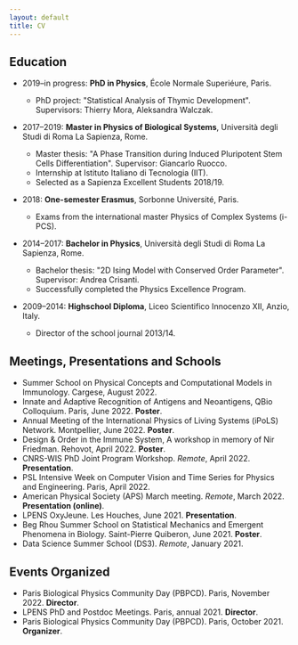 ```yaml
---
layout: default
title: CV
---
```


## Education

* 2019–in progress: **PhD in Physics**, École Normale Superiéure, Paris. 
  * PhD project: "Statistical Analysis of Thymic Development". Supervisors: Thierry Mora, Aleksandra Walczak.

* 2017–2019: **Master in Physics of Biological Systems**, Università degli Studi di Roma La Sapienza, Rome. 
  * Master thesis: "A Phase Transition during Induced Pluripotent Stem Cells Differentiation". Supervisor: Giancarlo Ruocco.
  * Internship at Istituto Italiano di Tecnologia (IIT).
  * Selected as a Sapienza Excellent Students 2018/19.

* 2018: **One-semester Erasmus**, Sorbonne Université, Paris. 
  * Exams from the international master Physics of Complex Systems (i-PCS).

* 2014–2017: **Bachelor in Physics**, Università degli Studi di Roma La Sapienza, Rome. 
  * Bachelor thesis: "2D Ising Model with Conserved Order Parameter". Supervisor: Andrea Crisanti.
  * Successfully completed the Physics Excellence Program.

* 2009–2014: **Highschool Diploma**, Liceo Scientifico Innocenzo XII, Anzio, Italy.
  * Director of the school journal 2013/14.

## Meetings, Presentations and Schools

* Summer School on Physical Concepts and Computational Models in Immunology. Cargese, August 2022. 
* Innate and Adaptive Recognition of Antigens and Neoantigens, QBio Colloquium. Paris, June 2022. **Poster**.
* Annual Meeting of the International Physics of Living Systems (iPoLS) Network. Montpellier, June 2022. **Poster**.
* Design & Order in the Immune System, A workshop in memory of Nir Friedman. Rehovot, April 2022. **Poster**.
* CNRS-WIS PhD Joint Program Workshop. _Remote_, April 2022. **Presentation**.
* PSL Intensive Week on Computer Vision and Time Series for Physics and Engineering. Paris, April 2022.
* American Physical Society (APS) March meeting. _Remote_, March 2022. **Presentation (online)**.
* LPENS OxyJeune. Les Houches, June 2021. **Presentation**.
* Beg Rhou Summer School on Statistical Mechanics and Emergent Phenomena in Biology. Saint-Pierre Quiberon, June 2021. **Poster**.
* Data Science Summer School (DS3). _Remote_, January 2021.

## Events Organized

* Paris Biological Physics Community Day (PBPCD). Paris, November 2022. **Director**.
* LPENS PhD and Postdoc Meetings. Paris, annual 2021. **Director**.
* Paris Biological Physics Community Day (PBPCD). Paris, October 2021. **Organizer**.

